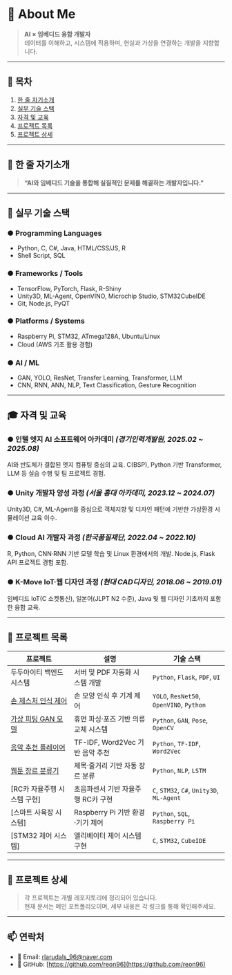 # 👋 About Me

> **AI × 임베디드 융합 개발자**  
> 데이터를 이해하고, 시스템에 적용하며, 현실과 가상을 연결하는 개발을 지향합니다.

---

## 📌 목차

1. [한 줄 자기소개](#-한-줄-자기소개)
2. [실무 기술 스택](#-실무-기술-스택)
3. [자격 및 교육](#-자격-및-교육)
4. [프로젝트 목록](#-프로젝트-목록)
5. [프로젝트 상세](#-프로젝트-상세)

---

## 💬 한 줄 자기소개

> **“AI와 임베디드 기술을 통합해 실질적인 문제를 해결하는 개발자입니다.”**

---

## 🔧 실무 기술 스택

### ● Programming Languages
- Python, C, C#, Java, HTML/CSS/JS, R
- Shell Script, SQL

### ● Frameworks / Tools
- TensorFlow, PyTorch, Flask, R-Shiny
- Unity3D, ML-Agent, OpenVINO, Microchip Studio, STM32CubeIDE
- Git, Node.js, PyQT

### ● Platforms / Systems
- Raspberry Pi, STM32, ATmega128A, Ubuntu/Linux
- Cloud (AWS 기초 활용 경험)

### ● AI / ML
- GAN, YOLO, ResNet, Transfer Learning, Transformer, LLM
- CNN, RNN, ANN, NLP, Text Classification, Gesture Recognition

---

## 🎓 자격 및 교육

### ● 인텔 엣지 AI 소프트웨어 아카데미 *(경기인력개발원, 2025.02 ~ 2025.08)*  
AI와 반도체가 결합된 엣지 컴퓨팅 중심의 교육. C(BSP), Python 기반 Transformer, LLM 등 실습 수행 및 팀 프로젝트 경험.

### ● Unity 개발자 양성 과정 *(서울 홍대 아카데미, 2023.12 ~ 2024.07)*  
Unity3D, C#, ML-Agent를 중심으로 객체지향 및 디자인 패턴에 기반한 가상환경 시뮬레이션 교육 이수.

### ● Cloud AI 개발자 과정 *(한국품질재단, 2022.04 ~ 2022.10)*  
R, Python, CNN·RNN 기반 모델 학습 및 Linux 환경에서의 개발. Node.js, Flask API 프로젝트 경험 포함.

### ● K-Move IoT·웹 디자인 과정 *(현대 CAD디자인, 2018.06 ~ 2019.01)*  
임베디드 IoT(C 소켓통신), 일본어(JLPT N2 수준), Java 및 웹 디자인 기초까지 포함한 융합 교육.

---

## 📁 프로젝트 목록

| 프로젝트 | 설명 | 기술 스택 |
|----------|------|-----------|
| 두두아이티 백엔드 시스템 | 서버 및 PDF 자동화 시스템 개발 | `Python`, `Flask`, `PDF`, `UI` |
| [손 제스처 인식 제어](https://github.com/david1597-embedded/aumo_reco_project) | 손 모양 인식 후 기계 제어 | `YOLO`, `ResNet50`, `OpenVINO`, `Python` |
| [가상 피팅 GAN 모델](https://github.com/Reon96/seeot) | 휴먼 파싱·포즈 기반 의류 교체 시스템 | `Python`, `GAN`, `Pose`, `OpenCV` |
| [음악 추천 플레이어](https://github.com/Reon96/RecommendNCS) | TF-IDF, Word2Vec 기반 음악 추천 | `Python`, `TF-IDF`, `Word2Vec` |
| [웹툰 장르 분류기](https://github.com/Reon96/webtoon_project) | 제목·줄거리 기반 자동 장르 분류 | `Python`, `NLP`, `LSTM` |
| [RC카 자율주행 시스템 구현] | 초음파센서 기반 자율주행 RC카 구현 | `C`, `STM32`, `C#`, `Unity3D`, `ML-Agent` |
| [스마트 사육장 시스템] | Raspberry Pi 기반 환경·기기 제어 | `Python`, `SQL`, `Raspberry Pi` |
| [STM32 제어 시스템] | 엘리베이터 제어 시스템 구현 | `C`, `STM32`, `CubeIDE` |

---

## 📌 프로젝트 상세

> 각 프로젝트는 개별 레포지토리에 정리되어 있습니다.  
> 현재 문서는 메인 포트폴리오이며, 세부 내용은 각 링크를 통해 확인해주세요.

---

## 📫 연락처

- 📧 Email: rlarudals_96@naver.com  
- 🐙 GitHub: [https://github.com/reon96](https://github.com/reon96)
